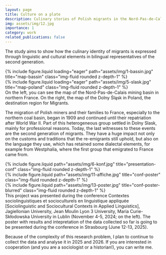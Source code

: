 ```yaml
---
layout: page
title: Culture on a plate
description: Culinary stories of Polish migrants in the Nord-Pas-de-Calais mining basin
img: assets/img/12.jpg
importance: 1
category: work
related_publications: false
---
```


The study aims to show how the culinary identity of migrants is expressed through linguistic and cultural elements in bilingual representatives of the second generation.

<div class="row">
    <div class="col-sm mt-3 mt-md-0">
        {% include figure.liquid loading="eager" path="assets/img/1-bassin.jpg" title="map-bassin" class="img-fluid rounded z-depth-1" %}
    </div>
    <div class="col-sm mt-3 mt-md-0">
        {% include figure.liquid loading="eager" path="assets/img/5-slask.jpg" title="map-poland" class="img-fluid rounded z-depth-1" %}
    </div>
</div>
<div class="caption">
    On the left, you can see the map of the Nord-Pas-de-Calais mining basin in northern France. On the right, the map of the Dolny Śląsk in Poland, the destination region for Migrants.
</div>

The migration of Polish miners and their families to France, especially to the northern coal basin, began in 1909 and continued until their repatriation after World War II. Part of this heterogeneous group settled in Dolny Slask, mainly for professional reasons. Today, the last witnesses to these events are the second generation of migrants. They have a huge impact not only on the customs and traditions that the re-emigrants still uphold, but also on the language they use, which has retained some dialectal elements, for example from Westphalia, where the first group that emigrated to France came from.

<div class="row justify-content-sm-center">
    <div class="col-sm-8 mt-3 mt-md-0">
        {% include figure.liquid path="assets/img/6-konf.jpg" title="presentation-conf" class="img-fluid rounded z-depth-1" %}
    </div>
    <div class="col-sm-4 mt-3 mt-md-0">
        {% include figure.liquid path="assets/img/11-affiche.jpg" title="conf-poster" class="img-fluid rounded z-depth-1" %}
    </div>
    <div class="col-sm-4 mt-3 mt-md-0">
        {% include figure.liquid path="assets/img/13-poster.jpg" title="conf-poster-blurred" class="img-fluid rounded z-depth-1" %}
    </div>
</div>
<div class="caption">
    This project was presented during the conference Contextes sociolinguistiques et socioculturels en linguistique appliquée [Sociolinguistic and Sociocultural Contexts in Applied Linguistics], Jagiellonian University, Jean Moulin Lyon 3 University, Maria Curie-Skłodowska University in Lublin (November 4-5, 2024; on the left). The poster with results and intepretation of the data collected so far is going to be presented during the conference in Strasbourg (June 12-13, 2025).
</div>

Because of the complexity of this research problem, I plan to continue to collect the data and analyse it in 2025 and 2026. If you are interested in cooperation (and you are a sociologist or a historian!), you can write me.

